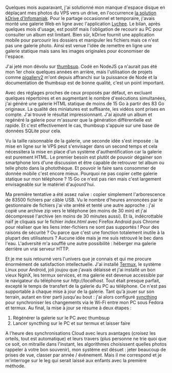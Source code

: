 <!-- title: Galerie portable -->
<!-- category: Hébergement -->

Quelques mois auparavant, j'ai solutionné mon manque d'espace disque en déplaçant mes photos du VPS vers un drive, en l'occurrence [la solution kDrive d'Infomaniak](https://www.infomaniak.com/en/kdrive). Pour le partage occasionnel et temporaire, j'avais monté une galerie Web en ligne avec l'application [Lychee](https://lychee.electerious.com/). Le bilan, après quelques mois d'usage, est positif mais l'obligation de recourir au PC pour consulter un album est limitant. Bien sûr, kDrive fournit une application mobile pour parcourir les dossiers et manipuler les fichiers mais ce n'est pas une galerie photo. Ainsi est venue l'idée de remettre en ligne une galerie statique mais sans les images originales pour économiser de l'espace.   

J'ai jeté mon dévolu sur [thumbsup](https://thumbsup.github.io/). Codé en NodeJS ça n'aurait pas été mon 1er choix quelques années en arrière, mais l'utilisation de projets comme [pigallery2](https://bpatrik.github.io/pigallery2/) m'ont depuis affranchi sur la puissance de Node et la documentation de thumbsup est de bonne qualité, c'est un point important. 

Avec des réglages proches de ceux proposés par défaut, en excluant quelques répertoires et en augmentant le nombre d'exécutions simultanées, j'ai généré une galerie HTML statique de moins de 15 Go à partir des 83 Go originaux. La qualité des miniatures est suffisante, les vidéos sont prises en compte. J'ai trouvé le résultat impressionnant. J'ai ajouté un album et regénéré la galerie pour m'assurer que la génération différentielle est rapide. Et c'est effectivement le cas, thumbsup s'appuie sur une base de données SQLite pour cela.

Vu la taille raisonnable de la galerie, une seconde idée s'est imposée : la mise en ligne sur le VPS peut s'envisager dans un second temps et cela nécessitera la mise en place d'un système d'authentification car la galerie est purement HTML. Le premier besoin est plutôt de pouvoir dégainer son smartphone lors d'une discussion et être capable de retrouver tel album ou telle photo dans la photothèque. Et pouvoir le faire sans consommer de donnée mobile c'est encore mieux. Pourquoi ne pas copier cette galerie statique sur mon téléphone ? 15 Go ce n'est pas rien mais c'est largement envisageable sur le matériel d'aujourd'hui. 

Ma première tentative a été assez naïve : copier simplement l'arborescence de 83500 fichiers par câble USB. Vu le nombre d'heures annoncées par le gestionnaire de fichiers j'ai vite arrêté et tenté une autre approche : j'ai copié une archive zip vers le téléphone (en moins de 30 min) et j'ai décompressé l'archive (en moins de 30 minutes aussi). Et là, indécrottable naïf je cliquais sur le fichier *index.html* avec Firefox Android puis Chrome pour réaliser que les liens inter-fichiers ne sont pas supportés ! Pour des raisons de sécurité ? Ou parce que c'est une fonction totalement inutile à la plupart des utilisateurs ? Aucune idée mais je me suis retrouvé le bec dans l'eau. L'adversité m'a soufflé une autre possibilité : héberger ma galerie derrière un vrai serveur HTTP. 

Et je me suis retourné vers l'univers que je connais et qui me procure énormément de satisfaction intellectuelle. J'ai installé [Termux](https://termux.dev/en/), le système Linux pour Android, joli joujou que j'avais délaissé et j'ai installé un bon vieux NginX, les termux services, et ma galerie est devenue accessible par le navigateur du téléphone sur *http://localhost*. Tout était presque parfait, excepté le temps de transfert de la galerie du PC au téléphone. Ce n'est pas supportable à chaque mise à jour de la galerie. Tant qu'à jouer sur son terrain, autant en tirer parti jusqu'au bout : j'ai alors configuré [syncthing](https://syncthing.net/) pour synchroniser les changements via le Wi-Fi entre mon PC sous Fedora et termux. Au final, la mise à jour se résume à deux étapes : 
1. Régénérer la galerie sur le PC avec thumbsup
2. Lancer syncthing sur le PC et sur termux et laisser faire

A l'heure des synchronisations Cloud avec leurs avantages (croisez les orteils, tout est automatique) et leurs travers (plus personne ne trie quoi que ce soit, on mitraille dans l'instant, les algorithmes choisissent quelles photos rappeler à votre bon souvenir), mon système est désuet : jeter beaucoup de prises de vue, classer par année / événement. Mais il me correspond et je m'interroge sur le leg qui serait laissé aux enfants avec la première méthode. 
